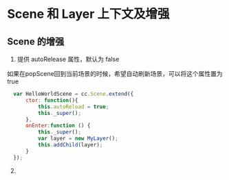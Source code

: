 # Scene 和 Layer 上下文及增强

## Scene 的增强

1. 提供 autoRelease 属性，默认为 false
  
  如果在popScene回到当前场景的时候，希望自动刷新场景，可以将这个属性置为 true
  
  ```js
	var HelloWorldScene = cc.Scene.extend({
		ctor: function(){
			this.autoReload = true;
			this._super();
		},
		onEnter:function () {
			this._super();
			var layer = new MyLayer();
			this.addChild(layer);
		}
	});
  ```

2. 
